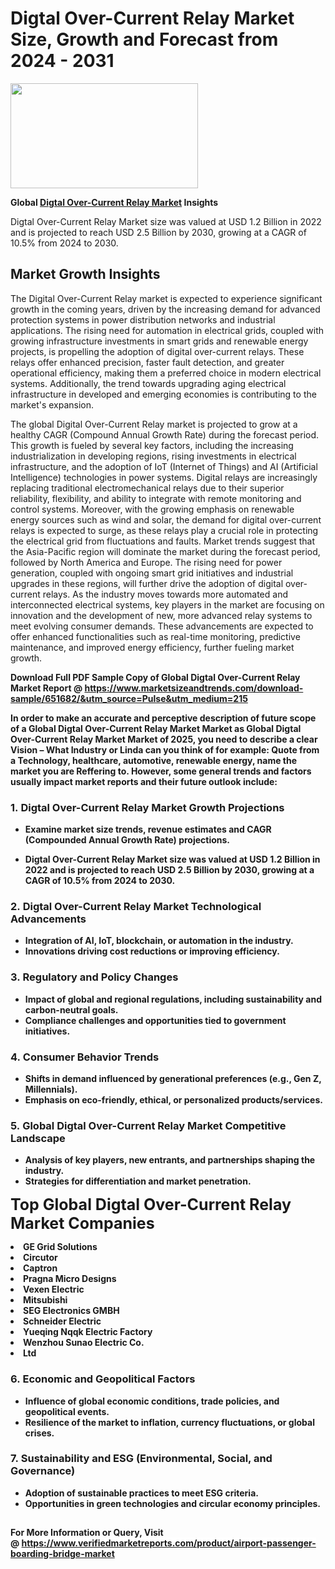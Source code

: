 <H1>Digtal Over-Current Relay Market Size, Growth and Forecast from 2024 - 2031</H1><img class="aligncenter size-medium wp-image-584254" src="https://thirdeyenews.in/wp-content/uploads/2024/09/Global-Market-Research-300x168.jpeg" alt="" width="300" height="168" /><p><strong>Global&nbsp;<a href="https://www.marketsizeandtrends.com/download-sample/651682/&amp;utm_source=Pulse&amp;utm_medium=215">Digtal Over-Current Relay Market</a> Insights</strong></p><p>Digtal Over-Current Relay Market size was valued at USD 1.2 Billion in 2022 and is projected to reach USD 2.5 Billion by 2030, growing at a CAGR of 10.5% from 2024 to 2030.</p><p><h2>Market Growth Insights</h2> <p>The Digital Over-Current Relay market is expected to experience significant growth in the coming years, driven by the increasing demand for advanced protection systems in power distribution networks and industrial applications. The rising need for automation in electrical grids, coupled with growing infrastructure investments in smart grids and renewable energy projects, is propelling the adoption of digital over-current relays. These relays offer enhanced precision, faster fault detection, and greater operational efficiency, making them a preferred choice in modern electrical systems. Additionally, the trend towards upgrading aging electrical infrastructure in developed and emerging economies is contributing to the market's expansion.</p> <p><strong></strong></p> <p>The global Digital Over-Current Relay market is projected to grow at a healthy CAGR (Compound Annual Growth Rate) during the forecast period. This growth is fueled by several key factors, including the increasing industrialization in developing regions, rising investments in electrical infrastructure, and the adoption of IoT (Internet of Things) and AI (Artificial Intelligence) technologies in power systems. Digital relays are increasingly replacing traditional electromechanical relays due to their superior reliability, flexibility, and ability to integrate with remote monitoring and control systems. Moreover, with the growing emphasis on renewable energy sources such as wind and solar, the demand for digital over-current relays is expected to surge, as these relays play a crucial role in protecting the electrical grid from fluctuations and faults. Market trends suggest that the Asia-Pacific region will dominate the market during the forecast period, followed by North America and Europe. The rising need for power generation, coupled with ongoing smart grid initiatives and industrial upgrades in these regions, will further drive the adoption of digital over-current relays. As the industry moves towards more automated and interconnected electrical systems, key players in the market are focusing on innovation and the development of new, more advanced relay systems to meet evolving consumer demands. These advancements are expected to offer enhanced functionalities such as real-time monitoring, predictive maintenance, and improved energy efficiency, further fueling market growth.</p> <p><strong></p><p><span class=""><strong>Download Full PDF Sample Copy of Global Digtal Over-Current Relay Market Report</strong> @ <a href="https://www.marketsizeandtrends.com/download-sample/651682/&amp;utm_source=Pulse&amp;utm_medium=215" target="_blank">https://www.marketsizeandtrends.com/download-sample/651682/&amp;utm_source=Pulse&amp;utm_medium=215</a></span></p><p>In order to make an accurate and perceptive description of future scope of a Global&nbsp;Digtal Over-Current Relay Market Market as Global&nbsp;Digtal Over-Current Relay Market Market of 2025, you need to describe a clear Vision &ndash; What Industry or Linda can you think of for example: Quote from a Technology, healthcare, automotive, renewable energy, name the market you are Reffering to. However, some general trends and factors usually impact market reports and their future outlook include:</p><h3>1.&nbsp;<strong>Digtal Over-Current Relay Market Growth Projections</strong></h3><ul><li>Examine market size trends, revenue estimates and CAGR (Compounded Annual Growth Rate) projections.</li><li><p>Digtal Over-Current Relay Market size was valued at USD 1.2 Billion in 2022 and is projected to reach USD 2.5 Billion by 2030, growing at a CAGR of 10.5% from 2024 to 2030.</p></li></ul><h3>2.&nbsp;<strong>Digtal Over-Current Relay Market Technological Advancements</strong></h3><ul><li>Integration of AI, IoT, blockchain, or automation in the industry.</li><li>Innovations driving cost reductions or improving efficiency.</li></ul><h3>3.&nbsp;<strong>Regulatory and Policy Changes</strong></h3><ul><li>Impact of global and regional regulations, including sustainability and carbon-neutral goals.</li><li>Compliance challenges and opportunities tied to government initiatives.</li></ul><h3>4.&nbsp;<strong>Consumer Behavior Trends</strong></h3><ul><li>Shifts in demand influenced by generational preferences (e.g., Gen Z, Millennials).</li><li>Emphasis on eco-friendly, ethical, or personalized products/services.</li></ul><h3>5.&nbsp;<strong>Global Digtal Over-Current Relay Market Competitive Landscape</strong></h3><ul><li>Analysis of key players, new entrants, and partnerships shaping the industry.</li><li>Strategies for differentiation and market penetration.</li></ul><p data-pm-slice="1 1 []"><span style="color: inherit; font-family: inherit; font-size: 25px;">Top Global Digtal Over-Current Relay Market Companies</span></p><div class="" data-test-id=""><p><li>GE Grid Solutions</li><li> Circutor</li><li> Captron</li><li> Pragna Micro Designs</li><li> Vexen Electric</li><li> Mitsubishi</li><li> SEG Electronics GMBH</li><li> Schneider Electric</li><li> Yueqing Nqqk Electric Factory</li><li> Wenzhou Sunao Electric Co.</li><li> Ltd</li></p></div><h3>6.&nbsp;<strong>Economic and Geopolitical Factors</strong></h3><ul><li>Influence of global economic conditions, trade policies, and geopolitical events.</li><li>Resilience of the market to inflation, currency fluctuations, or global crises.</li></ul><h3>7.&nbsp;<strong>Sustainability and ESG (Environmental, Social, and Governance)</strong></h3><ul><li>Adoption of sustainable practices to meet ESG criteria.</li><li>Opportunities in green technologies and circular economy principles.</li></ul><h2><strong style="font-size: 14px;">For More Information or Query, Visit @&nbsp;</strong><a style="background-color: #ffffff; font-size: 14px;" href="https://www.marketsizeandtrends.com/report/digtal-over-current-relay-market/" target="_blank">https://www.verifiedmarketreports.com/product/airport-passenger-boarding-bridge-market</a></h2>
